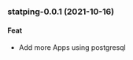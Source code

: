 
<a name="statping-0.0.1"></a>
### statping-0.0.1 (2021-10-16)

#### Feat

* Add more Apps using postgresql
